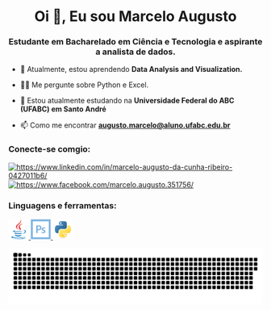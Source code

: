 <h1 align="center">Oi 👋, Eu sou Marcelo Augusto</h1>
<h3 align="center">Estudante em Bacharelado em Ciência e Tecnologia e aspirante a analista de dados.</h3>

- 🌱 Atualmente, estou aprendendo **Data Analysis and Visualization.**

- 👨‍💻 Me pergunte sobre Python e Excel.

- 📝 Estou atualmente estudando na **Universidade Federal do ABC (UFABC) em Santo André**

- 📫 Como me encontrar **augusto.marcelo@aluno.ufabc.edu.br**

<h3 align="left">Conecte-se comgio:</h3>
<p align="left">
<a href="https://linkedin.com/in/https://www.linkedin.com/in/marcelo-augusto-da-cunha-ribeiro-0427011b6/" target="blank"><img align="center" src="https://raw.githubusercontent.com/rahuldkjain/github-profile-readme-generator/master/src/images/icons/Social/linked-in-alt.svg" alt="https://www.linkedin.com/in/marcelo-augusto-da-cunha-ribeiro-0427011b6/" height="30" width="40" /></a>
<a href="https://fb.com/https://www.facebook.com/marcelo.augusto.351756/" target="blank"><img align="center" src="https://raw.githubusercontent.com/rahuldkjain/github-profile-readme-generator/master/src/images/icons/Social/facebook.svg" alt="https://www.facebook.com/marcelo.augusto.351756/" height="30" width="40" /></a>
</p>

<h3 align="left">Linguagens e ferramentas:</h3>
<p align="left"> <a href="https://www.java.com" target="_blank" rel="noreferrer"> <img src="https://raw.githubusercontent.com/devicons/devicon/master/icons/java/java-original.svg" alt="java" width="40" height="40"/> </a> <a href="https://www.photoshop.com/en" target="_blank" rel="noreferrer"> <img src="https://raw.githubusercontent.com/devicons/devicon/master/icons/photoshop/photoshop-line.svg" alt="photoshop" width="40" height="40"/> </a> <a href="https://www.python.org" target="_blank" rel="noreferrer"> <img src="https://raw.githubusercontent.com/devicons/devicon/master/icons/python/python-original.svg" alt="python" width="40" height="40"/> </a> </p>

![Snake animation](https://github.com/marceloaugusto453/marceloaugusto453/blob/output/github-contribution-grid-snake.svg)
